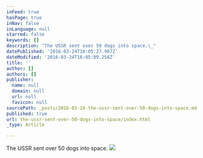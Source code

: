 ```yaml
---
inFeed: true
hasPage: true
inNav: false
inLanguage: null
starred: false
keywords: []
description: "The USSR sent over 50 dogs into space.\_"
datePublished: '2016-03-24T16:05:27.967Z'
dateModified: '2016-03-24T16:05:09.256Z'
title: ''
author: []
authors: []
publisher:
  name: null
  domain: null
  url: null
  favicon: null
sourcePath: _posts/2016-03-24-the-ussr-sent-over-50-dogs-into-space.md
published: true
url: the-ussr-sent-over-50-dogs-into-space/index.html
_type: Article

---
```

The USSR sent over 50 dogs into space. ![](https://the-grid-user-content.s3-us-west-2.amazonaws.com/5814a3b5-0106-46bd-933b-7b8b96fa4adf.gif)